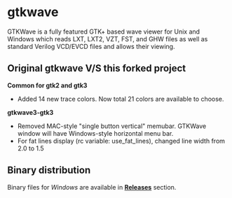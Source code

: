 # gtkwave
GTKWave is a fully featured GTK+ based wave viewer for Unix and Windows which reads LXT, LXT2, VZT, FST, and GHW files as well as standard Verilog VCD/EVCD files and allows their viewing.

## Original gtkwave V/S this forked project

**Common for gtk2 and gtk3** 
* Added 14 new trace colors. Now total 21 colors are available to choose.

**gtkwave3-gtk3**  
* Removed MAC-style "single button vertical" memubar. GTKWave window will have Windows-style horizontal menu bar.
* For fat lines display (rc variable: use_fat_lines), changed line width from 2.0 to 1.5

## Binary distribution
Binary files for *Windows* are available in [**Releases**](https://github.com/tbzcode/gtkwave/releases) section.
